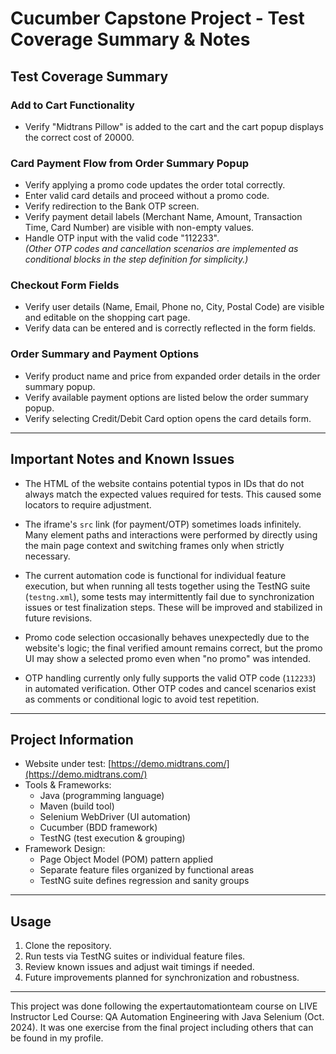 # Cucumber Capstone Project - Test Coverage Summary & Notes

## Test Coverage Summary

### Add to Cart Functionality  
- Verify "Midtrans Pillow" is added to the cart and the cart popup displays the correct cost of 20000.

### Card Payment Flow from Order Summary Popup  
- Verify applying a promo code updates the order total correctly.  
- Enter valid card details and proceed without a promo code.  
- Verify redirection to the Bank OTP screen.  
- Verify payment detail labels (Merchant Name, Amount, Transaction Time, Card Number) are visible with non-empty values.  
- Handle OTP input with the valid code "112233".  
  *(Other OTP codes and cancellation scenarios are implemented as conditional blocks in the step definition for simplicity.)*

### Checkout Form Fields  
- Verify user details (Name, Email, Phone no, City, Postal Code) are visible and editable on the shopping cart page.  
- Verify data can be entered and is correctly reflected in the form fields.

### Order Summary and Payment Options  
- Verify product name and price from expanded order details in the order summary popup.  
- Verify available payment options are listed below the order summary popup.  
- Verify selecting Credit/Debit Card option opens the card details form.

---

## Important Notes and Known Issues

- The HTML of the website contains potential typos in IDs that do not always match the expected values required for tests. This caused some locators to require adjustment.

- The iframe's `src` link (for payment/OTP) sometimes loads infinitely. Many element paths and interactions were performed by directly using the main page context and switching frames only when strictly necessary.

- The current automation code is functional for individual feature execution, but when running all tests together using the TestNG suite (`testng.xml`), some tests may intermittently fail due to synchronization issues or test finalization steps. These will be improved and stabilized in future revisions.

- Promo code selection occasionally behaves unexpectedly due to the website's logic; the final verified amount remains correct, but the promo UI may show a selected promo even when "no promo" was intended.

- OTP handling currently only fully supports the valid OTP code (`112233`) in automated verification. Other OTP codes and cancel scenarios exist as comments or conditional logic to avoid test repetition.

---

## Project Information

- Website under test: [https://demo.midtrans.com/](https://demo.midtrans.com/)
- Tools & Frameworks:
  - Java (programming language)
  - Maven (build tool)
  - Selenium WebDriver (UI automation)
  - Cucumber (BDD framework)
  - TestNG (test execution & grouping)
- Framework Design:
  - Page Object Model (POM) pattern applied
  - Separate feature files organized by functional areas
  - TestNG suite defines regression and sanity groups

---

## Usage

1. Clone the repository.
2. Run tests via TestNG suites or individual feature files.
3. Review known issues and adjust wait timings if needed.
4. Future improvements planned for synchronization and robustness.

---

This project was done following the expertautomationteam course on LIVE Instructor Led Course: QA Automation Engineering with Java Selenium (Oct. 2024).
It was one exercise from the final project including others that can be found in my profile.
